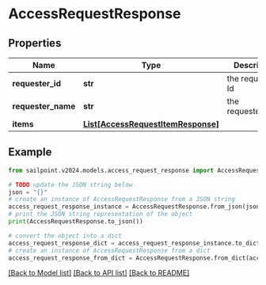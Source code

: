 # AccessRequestResponse


## Properties

Name | Type | Description | Notes
------------ | ------------- | ------------- | -------------
**requester_id** | **str** | the requester Id | [optional] 
**requester_name** | **str** | the requesterName | [optional] 
**items** | [**List[AccessRequestItemResponse]**](AccessRequestItemResponse.md) |  | [optional] 

## Example

```python
from sailpoint.v2024.models.access_request_response import AccessRequestResponse

# TODO update the JSON string below
json = "{}"
# create an instance of AccessRequestResponse from a JSON string
access_request_response_instance = AccessRequestResponse.from_json(json)
# print the JSON string representation of the object
print(AccessRequestResponse.to_json())

# convert the object into a dict
access_request_response_dict = access_request_response_instance.to_dict()
# create an instance of AccessRequestResponse from a dict
access_request_response_from_dict = AccessRequestResponse.from_dict(access_request_response_dict)
```
[[Back to Model list]](../README.md#documentation-for-models) [[Back to API list]](../README.md#documentation-for-api-endpoints) [[Back to README]](../README.md)


